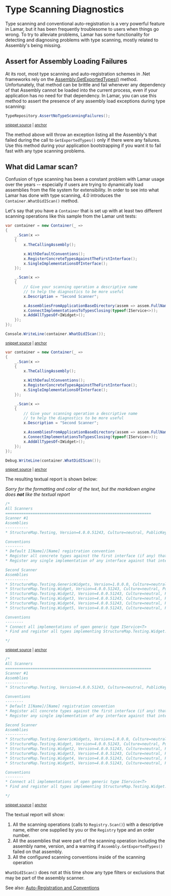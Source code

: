 # Type Scanning Diagnostics

Type scanning and conventional auto-registration is a very powerful feature in Lamar, but it has been frequently troublesome to users when things go wrong. To try to alleviate problems, Lamar has some functionality for detecting and diagnosing problems with type scanning, mostly related to Assembly's being missing.

## Assert for Assembly Loading Failures

At its root, most type scanning and auto-registration schemes in .Net frameworks rely on the [Assembly.GetExportedTypes()](https://msdn.microsoft.com/en-us/library/system.reflection.assembly.getexportedtypes%28v=vs.110%29.aspx) method. Unfortunately, that method can be brittle and fail whenever any dependency of that Assembly cannot be loaded into the current process, even if your application has no need for that dependency. In Lamar, you can use this method to assert the presence of any assembly load exceptions during type scanning:

<!-- snippet: sample_assert-no-type-scanning-failures -->
<a id='snippet-sample_assert-no-type-scanning-failures'></a>
```cs
TypeRepository.AssertNoTypeScanningFailures();
```
<sup><a href='https://github.com/JasperFx/lamar/blob/master/src/StructureMap.Testing/Graph/Scanning/TypeRepositoryTester.cs#L45-L47' title='Snippet source file'>snippet source</a> | <a href='#snippet-sample_assert-no-type-scanning-failures' title='Start of snippet'>anchor</a></sup>
<!-- endSnippet -->

The method above will throw an exception listing all the Assembly's that failed during the call to `GetExportedTypes()` only if there were any failures. Use this method during your application bootstrapping if you want it to fail fast with any type scanning problems.

## What did Lamar scan?

Confusion of type scanning has been a constant problem with Lamar usage over the years -- especially if users are trying to dynamically load assemblies from the file system for extensibility. In order to see into what Lamar has done with type scanning, 4.0 introduces the `Container.WhatDidIScan()` method.

Let's say that you have a `Container` that is set up with at least two different scanning operations like this sample from the Lamar unit tests:

<!-- snippet: sample_whatdidiscan -->
<a id='snippet-sample_whatdidiscan'></a>
```cs
var container = new Container(_ =>
{
    _.Scan(x =>
    {
        x.TheCallingAssembly();

        x.WithDefaultConventions();
        x.RegisterConcreteTypesAgainstTheFirstInterface();
        x.SingleImplementationsOfInterface();
    });

    _.Scan(x =>
    {
        // Give your scanning operation a descriptive name
        // to help the diagnostics to be more useful
        x.Description = "Second Scanner";

        x.AssembliesFromApplicationBaseDirectory(assem => assem.FullName.Contains("Widget"));
        x.ConnectImplementationsToTypesClosing(typeof(IService<>));
        x.AddAllTypesOf<IWidget>();
    });
});

Console.WriteLine(container.WhatDidIScan());
```
<sup><a href='https://github.com/JasperFx/lamar/blob/master/src/Lamar.Testing/IoC/Diagnostics/WhatDidIScan_smoke_tests.cs#L16-L43' title='Snippet source file'>snippet source</a> | <a href='#snippet-sample_whatdidiscan' title='Start of snippet'>anchor</a></sup>
<a id='snippet-sample_whatdidiscan-1'></a>
```cs
var container = new Container(_ =>
{
    _.Scan(x =>
    {
        x.TheCallingAssembly();

        x.WithDefaultConventions();
        x.RegisterConcreteTypesAgainstTheFirstInterface();
        x.SingleImplementationsOfInterface();
    });

    _.Scan(x =>
    {
        // Give your scanning operation a descriptive name
        // to help the diagnostics to be more useful
        x.Description = "Second Scanner";

        x.AssembliesFromApplicationBaseDirectory(assem => assem.FullName.Contains("Widget"));
        x.ConnectImplementationsToTypesClosing(typeof(IService<>));
        x.AddAllTypesOf<IWidget>();
    });
});

Debug.WriteLine(container.WhatDidIScan());
```
<sup><a href='https://github.com/JasperFx/lamar/blob/master/src/StructureMap.Testing/WhatDidIScan_smoke_tester.cs#L14-L39' title='Snippet source file'>snippet source</a> | <a href='#snippet-sample_whatdidiscan-1' title='Start of snippet'>anchor</a></sup>
<!-- endSnippet -->

The resulting textual report is shown below:

_Sorry for the formatting and color of the text, but the markdown engine does **not** like the textual report_
<!-- snippet: sample_whatdidiscan-result -->
<a id='snippet-sample_whatdidiscan-result'></a>
```cs
/*
All Scanners
================================================================
Scanner #1
Assemblies
----------
* StructureMap.Testing, Version=4.0.0.51243, Culture=neutral, PublicKeyToken=null

Conventions
--------
* Default I[Name]/[Name] registration convention
* Register all concrete types against the first interface (if any) that they implement
* Register any single implementation of any interface against that interface

Second Scanner
Assemblies
----------
* StructureMap.Testing.GenericWidgets, Version=1.0.0.0, Culture=neutral, PublicKeyToken=null
* StructureMap.Testing.Widget, Version=4.0.0.51243, Culture=neutral, PublicKeyToken=null
* StructureMap.Testing.Widget2, Version=4.0.0.51243, Culture=neutral, PublicKeyToken=null
* StructureMap.Testing.Widget3, Version=4.0.0.51243, Culture=neutral, PublicKeyToken=null
* StructureMap.Testing.Widget4, Version=4.0.0.51243, Culture=neutral, PublicKeyToken=null
* StructureMap.Testing.Widget5, Version=4.0.0.51243, Culture=neutral, PublicKeyToken=null

Conventions
--------
* Connect all implementations of open generic type IService<T>
* Find and register all types implementing StructureMap.Testing.Widget.IWidget

*/
```
<sup><a href='https://github.com/JasperFx/lamar/blob/master/src/Lamar.Testing/IoC/Diagnostics/WhatDidIScan_smoke_tests.cs#L87-L120' title='Snippet source file'>snippet source</a> | <a href='#snippet-sample_whatdidiscan-result' title='Start of snippet'>anchor</a></sup>
<a id='snippet-sample_whatdidiscan-result-1'></a>
```cs
/*
All Scanners
================================================================
Scanner #1
Assemblies
----------
* StructureMap.Testing, Version=4.0.0.51243, Culture=neutral, PublicKeyToken=null

Conventions
--------
* Default I[Name]/[Name] registration convention
* Register all concrete types against the first interface (if any) that they implement
* Register any single implementation of any interface against that interface

Second Scanner
Assemblies
----------
* StructureMap.Testing.GenericWidgets, Version=1.0.0.0, Culture=neutral, PublicKeyToken=null
* StructureMap.Testing.Widget, Version=4.0.0.51243, Culture=neutral, PublicKeyToken=null
* StructureMap.Testing.Widget2, Version=4.0.0.51243, Culture=neutral, PublicKeyToken=null
* StructureMap.Testing.Widget3, Version=4.0.0.51243, Culture=neutral, PublicKeyToken=null
* StructureMap.Testing.Widget4, Version=4.0.0.51243, Culture=neutral, PublicKeyToken=null
* StructureMap.Testing.Widget5, Version=4.0.0.51243, Culture=neutral, PublicKeyToken=null

Conventions
--------
* Connect all implementations of open generic type IService<T>
* Find and register all types implementing StructureMap.Testing.Widget.IWidget

*/
```
<sup><a href='https://github.com/JasperFx/lamar/blob/master/src/StructureMap.Testing/WhatDidIScan_smoke_tester.cs#L43-L74' title='Snippet source file'>snippet source</a> | <a href='#snippet-sample_whatdidiscan-result-1' title='Start of snippet'>anchor</a></sup>
<!-- endSnippet -->

The textual report will show:

1. All the scanning operations (calls to `Registry.Scan()`) with a descriptive name, either one supplied by you or the `Registry` type and an order number.
1. All the assemblies that were part of the scanning operation including the assembly name, version, and a warning if `Assembly.GetExportedTypes()` failed on that assembly.
1. All the configured scanning conventions inside of the scanning operation

`WhatDidIScan()` does not at this time show any type filters or exclusions that may be part of the assembly scanner.

See also: [Auto-Registration and Conventions](/guide/ioc/registration/auto-registration-and-conventions)
